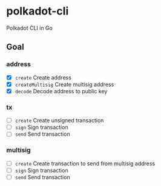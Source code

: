 # polkadot-cli
Polkadot CLI in Go

## Goal
### address
- [x] `create` Create address
- [x] `createMultisig` Create multisig address
- [x] `decode` Decode address to public key

### tx
- [ ] `create` Create unsigned transaction
- [ ] `sign` Sign transaction
- [ ] `send` Send transaction

### multisig
- [ ] `create` Create transaction to send from multisig address
- [ ] `sign` Sign transaction
- [ ] `send` Send transaction